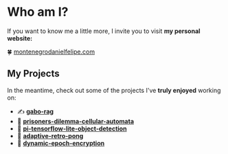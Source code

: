 # Who am I?
If you want to know me a little more, I invite you to visit **my personal website:**

🍀 [montenegrodanielfelipe.com](https://montenegrodanielfelipe.com/)

## My Projects
In the meantime, check out some of the projects I've **truly enjoyed** working on:
- ✍ [**gabo-rag**](https://github.com/dafmontenegro/gabo-rag)
- 🤖 [**prisoners-dilemma-cellular-automata**](https://github.com/dafmontenegro/prisoners-dilemma-cellular-automata)
- 🍌 [**pi-tensorflow-lite-object-detection**](https://github.com/dafmontenegro/pi-tensorflow-lite-object-detection)
- 🎾 [**adaptive-retro-pong**](https://github.com/dafmontenegro/adaptive-retro-pong)
- 🔢 [**dynamic-epoch-encryption**](https://github.com/dafmontenegro/dynamic-epoch-encryption)
